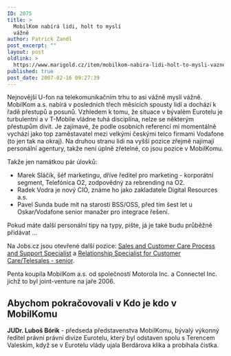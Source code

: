 ```yaml
---
ID: 2075
title: >
  MobilKom nabírá lidi, holt to myslí
  vážně
author: Patrick Zandl
post_excerpt: ""
layout: post
oldlink: >
  https://www.marigold.cz/item/mobilkom-nabira-lidi-holt-to-mysli-vazne
published: true
post_date: 2007-02-16 09:27:39
---
```

<texy>Nejnovější U-fon na telekomunikačním trhu to asi vážně myslí vážně. MobilKom a.s. nabírá v posledních třech měsících spousty lidí a dochází k řadě přestupů a posunů. Vzhledem k tomu, že situace v bývalém Eurotelu je turbulentní a v T-Mobile vládne tuhá disciplína, nelze se některým přestupům divit. Je zajímavé, že podle osobních referencí mi momentálně vychází jako top zaměstavatel mezi velkými českými telco firmami Vodafone (to jen tak na okraj). Na druhou stranu lidi na vyšší pozice zřejmě najímají personální agentury, takže není úplně zřetelné, co jsou pozice v MobilKomu. 

Takže jen namátkou pár úlovků:

<ul>
<li>Marek Sláčík, šéf marketingu, dříve ředitel pro marketing - korporátní segment, Telefónica O2, zodpovědný za rebrending na O2. </li>

<li>Radek Vodra je nový CIO, známe ho jako zakladatele Digital Resources a.s.</li>

<li>Pavel Sunda bude mít na starosti BSS/OSS, před tím šest let u Oskar/Vodafone senior manažer pro integrace řešení.
</li></ul>

Pokud máte další personální tipy na typy, pište, já je také budu průběžně přidávat ... 

Na Jobs.cz jsou otevřené další pozice: <a href="http://www.jobs.cz/vpv/pd.php?id=16254886&vpv=1&brand=jobs.cz">Sales and Customer Care Process and Support Specialist</a> a <a href="http://www.jobs.cz/vpv/pd.php?id=16206040&vpv=1&brand=jobs.cz">Relationship Specialist for Customer Care/Telesales - senior</a>. 

Penta koupila MobilKom a.s. od společností Motorola Inc. a Connectel Inc. jichž to byl joint-venture na jaře 2006. 

<h2>Abychom pokračovovali v Kdo je kdo v MobilKomu</h2>

<strong>JUDr. Luboš Bórik</strong> - předseda představenstva MobilKomu, bývalý výkonný ředitel právní právní divize Eurotelu, který byl odstaven spolu s Terencem Valeskim, když se v Eurotelu vlády ujala Berdárova klika a probíhala čistka.